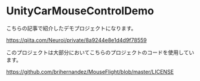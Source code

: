 # UnityCarMouseControlDemo

こちらの記事で紹介したデモプロジェクトになります。

https://qiita.com/Neuroi/private/8a9244e8e1d4d9f78559

このプロジェクトは大部分においてこちらのプロジェクトのコードを使用しています。

https://github.com/brihernandez/MouseFlight/blob/master/LICENSE
